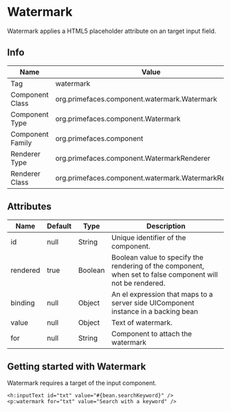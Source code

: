 # Watermark

Watermark applies a HTML5 placeholder attribute on an target input field.

## Info

| Name | Value |
| --- | --- |
| Tag | watermark
| Component Class | org.primefaces.component.watermark.Watermark
| Component Type | org.primefaces.component.Watermark
| Component Family | org.primefaces.component |
| Renderer Type | org.primefaces.component.WatermarkRenderer
| Renderer Class | org.primefaces.component.watermark.WatermarkRenderer

## Attributes

| Name | Default | Type | Description |
| --- | --- | --- | --- |
id | null | String | Unique identifier of the component.
rendered | true | Boolean | Boolean value to specify the rendering of the component, when set to false component will not be rendered.
binding | null | Object | An el expression that maps to a server side UIComponent instance in a backing bean
value | null | Object | Text of watermark.
for | null | String | Component to attach the watermark


## Getting started with Watermark
Watermark requires a target of the input component.

```xhtml
<h:inputText id="txt" value="#{bean.searchKeyword}" />
<p:watermark for="txt" value="Search with a keyword" />
```

